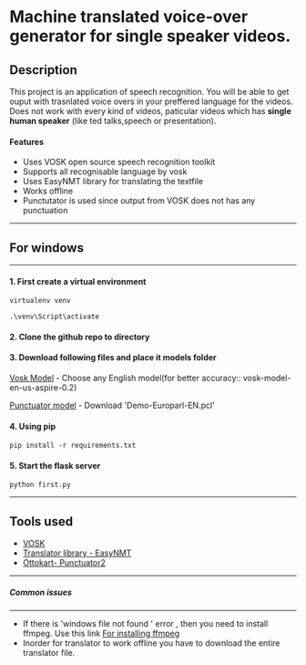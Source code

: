 # Machine translated voice-over generator for single speaker videos.

## Description 
This project is an application of speech recognition. You will be able to get ouput with trasnlated voice overs in your preffered language for the videos. Does not work with every kind of videos, paticular videos which has **single human speaker** (like ted talks,speech or presentation). 
#### Features
- Uses VOSK open source speech recognition toolkit
- Supports all recognisable language by vosk
- Uses EasyNMT library for translating the textfile
- Works offline 
- Punctutator is used since output from VOSK does not has any punctuation 


------------

## For windows

------------

#### 1. First create a virtual environment
`virtualenv venv`

`.\venv\Script\activate`
#### 2. Clone the github repo to directory 
#### 3. Download following files and place it models folder
[Vosk Model](https://alphacephei.com/vosk/models "Vosk Model") - Choose any English model(for better accuracy:: vosk-model-en-us-aspire-0.2)

[Punctuator model](https://drive.google.com/drive/folders/0B7BsN5f2F1fZQnFsbzJ3TWxxMms "Punctuator model") - Download 'Demo-Europarl-EN.pcl'
#### 4. Using pip
`pip install -r requirements.txt`
#### 5. Start the flask server 
`python first.py`  
  
  
  

------------

## Tools used
- [VOSK](https://alphacephei.com/vosk/ "VOSK")
- [Translator library - EasyNMT](https://pypi.org/project/EasyNMT/ "Translator library - EasyNMT")
- [Ottokart- Punctuator2](https://github.com/ottokart/punctuator2 "Ottokart- Punctuator2")
------------
##### Common issues

------------

- If there is 'windows file not found ' error , then you need to install ffmpeg. Use this link    [For installing ffmpeg](https://www.youtube.com/watch?v=qjtmgCb8NcE "For installing ffmpeg")
- Inorder for translator to work offline you have to download the entire translator file.



